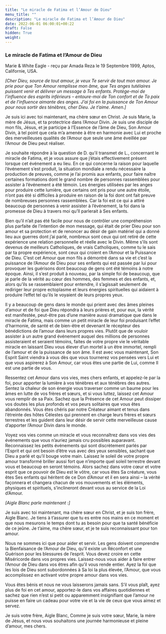```yaml
---
title: "Le miracle de Fatima et l’Amour de Dieu"
menu_title: ""
description: "Le miracle de Fatima et l’Amour de Dieu"
date: 2022-06-01 06:00:01+00:22
draft: False
hidden: True
weight:
---
```

### Le miracle de Fatima et l’Amour de Dieu

Marie & White Eagle - reçu par Amada Reza le 19 Septembre 1999, Aptos, Californie, USA.

*[Cher Dieu, source de tout amour, je veux Te servir de tout mon amour. Je prie pour que Ton Amour remplisse mon âme, que Tes anges tutélaires puissent venir et délivrer un message à Tes enfants. Protège-moi de l’influence des esprits inférieurs – entoure-moi de Ton confort et de Ta paix et de l’influence aimante des anges. J’ai foi en la puissance de Ton Amour pour nous sortir des ténèbres, cher Dieu. Je t’aime. Amen.]*

Je suis ici avec toi maintenant, ma chère sœur en Christ. Je suis Marie, la mère de Jésus, et ta protectrice dans l’Amour Divin. Je suis une disciple de mon fils, Jésus, et je participe à l’Essence de l’âme de Dieu, Son Amour Divin, à tel point que cela m’a amenée à être en harmonie avec Lui et proche des merveilleuses qualités de l’Amour que seule une âme éveillée par l’Amour de Dieu peut réaliser.

Je souhaite répondre à la question de D. qu’il transmet de L., concernant le miracle de Fatima, et je vous assure que j’étais effectivement présent lorsque cet événement a eu lieu. En ce qui concerne la raison pour laquelle l’événement s’est produit, la situation mondiale a rendu nécessaire la production de preuves, comme je l’ai promis aux enfants, pour faire naître certaines formations dont le grand nombre de personnes rassemblées pour assister à l’événement a été témoin. Les énergies utilisées par les anges pour produire cette lumière, que certains ont pris pour une autre étoile, n’ont pas été si difficiles à produire en raison de la foi dont ont fait preuve de nombreuses personnes rassemblées. Car la foi est ce qui a attiré beaucoup de personnes à venir assister à l’événement, la foi dans la promesse de Dieu à travers moi qu’Il parlerait à Ses enfants.

Bien qu’il n’ait pas été facile pour nous de contrôler une compréhension plus parfaite de l’intention de mon message, qui était de prier Dieu pour son amour et sa protection et de renoncer au désir de gain matériel qui a donné lieu aux guerres dont j’ai parlé, nombreux sont ceux qui ont retiré de cette expérience une relation personnelle et réelle avec le Divin. Même s’ils sont devenus de meilleurs Catholiques, de vrais Catholiques, comme tu le sais par ta propre expérience, sont ceux qui croient en l’Amour et la Puissance de Dieu. C’est cet Amour que mon fils a démontré dans sa vie et c’est la puissance de l’Amour de Dieu pour ses enfants qui est passée par lui pour provoquer les guérisons dont beaucoup de gens ont été témoins à notre époque. Ainsi, il s’est produit à nouveau, par la simple foi de beaucoup, que je parle de la vérité au cœur des hommes, des femmes et des enfants, et, alors qu’ils se rassemblaient pour entendre, il s’agissait seulement de rediriger leur propre ectoplasme et leurs énergies spirituelles qui aidaient à produire l’effet tel qu’ils le voyaient de leurs propres yeux.

Il y a beaucoup de gens dans le monde qui prient avec des âmes pleines d’amour et de foi que Dieu répondra à leurs prières et, pour eux, la vérité est manifestée, peut-être pas d’une manière aussi dramatique que dans le miracle de Fatima, mais comme un petit miracle de leur foi produisant l’effet d’harmonie, de santé et de bien-être et devenant le récepteur des bénédictions de l’amour dans leurs propres vies. Plutôt que de vouloir assister à un autre grand événement auquel des millions de personnes assisteraient et seraient témoins, faites de votre propre vie le véritable miracle en laissant Dieu vous élever d’un mortel à un être immortel, rempli de l’amour et de la puissance de son âme. Il est avec vous maintenant, Son Esprit Saint viendra à vous dès que vous tournerez vos pensées vers Lui et que vous aspirerez à Son Amour, car vous êtes une partie de Lui, comme Il est une partie de vous.

Ressentez cet Amour dans vos vies, mes chers enfants, et appelez-le par la foi, pour apporter la lumière à vos ténèbres et aux ténèbres des autres. Sentez la chaleur de son énergie vous traverser comme un baume pour les âmes en lutte de vos frères et sœurs, et si vous luttez, laissez cet Amour vous remplir de sa Paix. Sachez que la Présence de cet Amour peut dissiper vos doutes les plus profonds et vos peurs solitaires que vous êtes abandonnés. Vous êtes chéris par notre Créateur aimant et tenus dans l’étreinte des hôtes Célestes qui prennent en charge leurs frères et sœurs terrestres et les guident dans leur désir de servir cette merveilleuse cause d’apporter l’Amour Divin dans le monde.

Voyez vos vies comme un miracle et vous reconnaîtrez dans vos vies des événements que vous n’auriez jamais cru possibles auparavant. Reconnaissez les petits événements qui sont discrètement parlés par l’Esprit et qui ont besoin d’être vus avec des yeux sensibles, sachant que Dieu a parlé et qu’il bouge votre main. Laissez le soleil de votre propre amour transformé briller aussi fort que n’importe quel soleil terrestre devant vous et beaucoup en seront témoins. Alors sachez dans votre cœur et votre esprit que ce pouvoir de Dieu est le vôtre, car vous êtes Sa créature, vous êtes Ses enfants qui héritent de ce Don d’Amour et il en sera ainsi – la vérité façonnera et changera chacun de vos mouvements et les éléments, physiques et spirituels, s’inclineront devant vous au service de la Loi d’Amour.

*[Aigle Blanc parle maintenant :]*

Je suis avec toi maintenant, ma chère sœur en Christ, et je suis ton frère, Aigle Blanc. Je tiens à t’assurer que tu es entre nos mains en ce moment et que nous mesurons le temps dont tu as besoin pour que ta santé bénéficie de ce jeûne. Je t’aime, ma chère sœur, et je te suis reconnaissant pour ton amour.

Nous ne sommes ici que pour aider et servir. Les gens doivent comprendre la Bienfaisance de l’Amour de Dieu, qu’il existe un Réconfort et une Guérison pour les blessures de l’esprit. Vous devez croire en cette Miséricorde dans vos propres vies. Laissez-nous vous aider à faire entrer l’Amour de Dieu dans vos êtres afin qu’il vous rende entier. Ayez la foi que les lois de Dieu sont subordonnées à Sa loi la plus élevée, l’Amour, que vous accomplissez en activant votre propre amour dans vos vies.

Vous êtes bénis et nous ne vous laisserons jamais sans. S’il vous plaît, ayez plus de foi en cet amour, apportez-le dans vos affaires quotidiennes et sachez que rien n’est si petit ou apparemment insignifiant que l’amour ne puisse en faire un cadeau pour votre vie et la vie de ceux que vous aimez et servez.

Je suis votre frère, Aigle Blanc, Comme je suis votre sœur, Marie, la mère de Jésus, et nous vous souhaitons une journée harmonieuse et pleine d’amour, mes chers.
